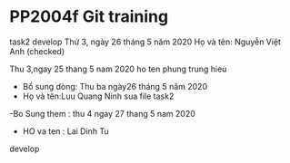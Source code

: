 # PP2004f Git training
task2
 develop
Thứ 3, ngày 26 tháng 5 năm 2020
Họ và tên: Nguyễn Việt Anh (checked)

Thu 3,ngay 25 thang 5 nam 2020
ho ten phung trung hieu <checked>

- Bổ sung dòng: Thu ba ngày26 tháng 5  năm 2020
- Họ và tên:Luu Quang Ninh sua file
 task2

-Bo Sung them : thu 4 ngay 27 thang 5 nam 2020
- HO  va ten : Lai Dinh Tu

develop
